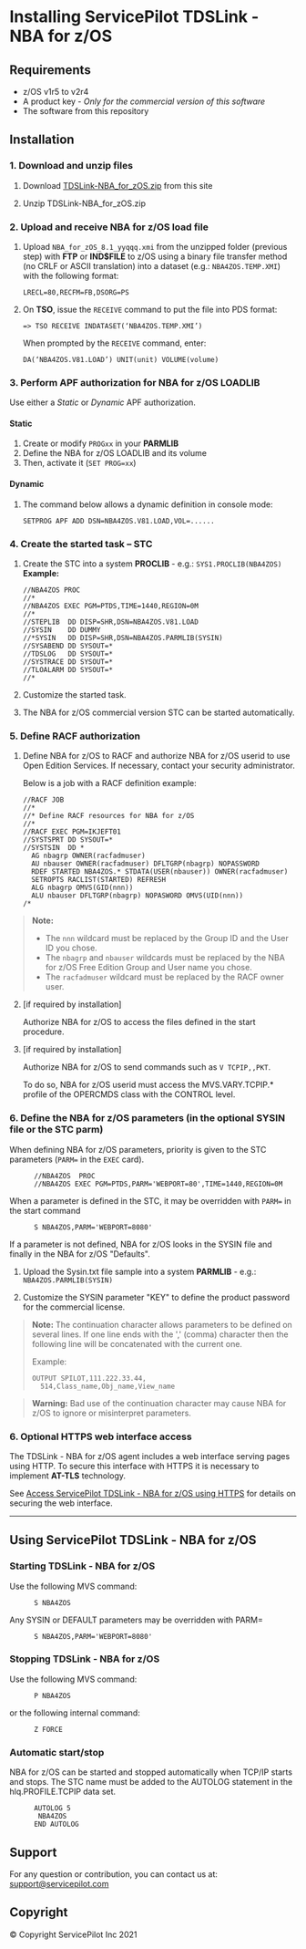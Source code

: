 # Installing ServicePilot TDSLink - NBA for z/OS

## Requirements

- z/OS v1r5 to v2r4
- A product key - *Only for the commercial version of this software*
- The software from this repository

## Installation

### 1. Download and unzip files

   1. Download [TDSLink-NBA_for_zOS.zip](TDSLink-NBA_for_zOS.zip) from this site
   
   2. Unzip TDSLink-NBA_for_zOS.zip

### 2. Upload and receive NBA for z/OS load file

   1. Upload `NBA_for_zOS_8.1_yyqqq.xmi` from the unzipped folder (previous step) with **FTP** or **IND$FILE** to z/OS using a binary file transfer method (no CRLF or ASCII translation) into a dataset (e.g.: `NBA4ZOS.TEMP.XMI`) with the following format:

          LRECL=80,RECFM=FB,DSORG=PS

   2. On **TSO**, issue the `RECEIVE` command to put the file into PDS format:

          => TSO RECEIVE INDATASET(‘NBA4ZOS.TEMP.XMI’)

      When prompted by the `RECEIVE` command, enter:

          DA(‘NBA4ZOS.V81.LOAD’) UNIT(unit) VOLUME(volume)

### 3. Perform APF authorization for NBA for z/OS LOADLIB

Use either a *Static* or *Dynamic* APF authorization.

#### Static

   1. Create or modify `PROGxx` in your **PARMLIB**
   2. Define the NBA for z/OS LOADLIB and its volume
   3. Then, activate it (`SET PROG=xx`)

#### Dynamic

   1. The command below allows a dynamic definition in console mode:

          SETPROG APF ADD DSN=NBA4ZOS.V81.LOAD,VOL=......

### 4. Create the started task – STC

   1. Create the STC into a system **PROCLIB** - e.g.: `SYS1.PROCLIB(NBA4ZOS)`
   **Example:**

          //NBA4ZOS PROC
          //*
          //NBA4ZOS EXEC PGM=PTDS,TIME=1440,REGION=0M
          //*
          //STEPLIB  DD DISP=SHR,DSN=NBA4ZOS.V81.LOAD
          //SYSIN    DD DUMMY
          //*SYSIN   DD DISP=SHR,DSN=NBA4ZOS.PARMLIB(SYSIN)
          //SYSABEND DD SYSOUT=*
          //TDSLOG   DD SYSOUT=*
          //SYSTRACE DD SYSOUT=*
          //TLOALARM DD SYSOUT=*
          //*

   2. Customize the started task.

   3. The NBA for z/OS commercial version STC can be started automatically.


### 5. Define RACF authorization

   1. Define NBA for z/OS to RACF and authorize NBA for z/OS userid to use Open Edition Services. If necessary, contact your security administrator.

      Below is a job with a RACF definition example:

          //RACF JOB
          //*
          //* Define RACF resources for NBA for z/OS
          //*
          //RACF EXEC PGM=IKJEFT01
          //SYSTSPRT DD SYSOUT=*
          //SYSTSIN  DD *
            AG nbagrp OWNER(racfadmuser)
            AU nbauser OWNER(racfadmuser) DFLTGRP(nbagrp) NOPASSWORD
            RDEF STARTED NBA4ZOS.* STDATA(USER(nbauser)) OWNER(racfadmuser)
            SETROPTS RACLIST(STARTED) REFRESH
            ALG nbagrp OMVS(GID(nnn))
            ALU nbauser DFLTGRP(nbagrp) NOPASWORD OMVS(UID(nnn))
          /*

> **Note:**
>  - The `nnn` wildcard must be replaced by the Group ID and the User ID you chose.
> - The `nbagrp` and `nbauser` wildcards must be replaced by the NBA for z/OS Free Edition Group and User name you chose.
> - The `racfadmuser` wildcard must be replaced by the RACF owner user.

   2. [if required by installation]

      Authorize NBA for z/OS to access the files defined in the start procedure.

   3. [if required by installation]

      Authorize NBA for z/OS to send commands such as `V TCPIP,,PKT`.

      To do so, NBA for z/OS userid must access the MVS.VARY.TCPIP.* profile of the OPERCMDS class with the CONTROL level.

### 6. Define the NBA for z/OS parameters (in the optional SYSIN file or the STC parm)

When defining NBA for z/OS parameters, priority is given to the STC parameters (`PARM=` in the `EXEC` card).

          //NBA4ZOS  PROC
          //NBA4ZOS EXEC PGM=PTDS,PARM='WEBPORT=80',TIME=1440,REGION=0M

When a parameter is defined in the STC, it may be overridden with `PARM=` in the start command

          S NBA4ZOS,PARM='WEBPORT=8080'

If a parameter is not defined, NBA for z/OS looks in the SYSIN file and finally in the NBA for z/OS "Defaults".

   1. Upload the Sysin.txt file sample into a system **PARMLIB** - e.g.: `NBA4ZOS.PARMLIB(SYSIN)`

   2. Customize the SYSIN parameter "KEY" to define the product password for the commercial license.


> **Note:** The continuation character allows parameters to be defined on several lines. If one line ends with the ',' (comma) character then the following line will be concatenated with the current one.
>
> Example:
>
>     OUTPUT SPILOT,111.222.33.44,
>       514,Class_name,Obj_name,View_name

> **Warning:** Bad use of the continuation character may cause NBA for z/OS to ignore or misinterpret parameters.

### 6. Optional HTTPS web interface access

The TDSLink - NBA for z/OS agent includes a web interface serving pages using HTTP. To secure this interface with HTTPS it is necessary to implement **AT-TLS** technology.

See [Access ServicePilot TDSLink - NBA for z/OS using HTTPS](https.md) for details on securing the web interface.

---

## Using ServicePilot TDSLink - NBA for z/OS

### Starting TDSLink - NBA for z/OS

Use the following MVS command:

          S NBA4ZOS
 
Any SYSIN or DEFAULT parameters may be overridden with PARM=

          S NBA4ZOS,PARM='WEBPORT=8080'
 
### Stopping TDSLink - NBA for z/OS

Use the following MVS command:

          P NBA4ZOS

or the following internal command:

          Z FORCE

### Automatic start/stop

NBA for z/OS can be started and stopped automatically when TCP/IP starts and stops. The STC name must be added to the AUTOLOG statement in the hlq.PROFILE.TCPIP data set.

          AUTOLOG 5
           NBA4ZOS
          END AUTOLOG

## Support

For any question or contribution, you can contact us at: [support@servicepilot.com](mailto:support@servicepilot.com?subject=ServicePilot%20NBA%20for%20z/OS)

## Copyright

© Copyright ServicePilot Inc 2021
